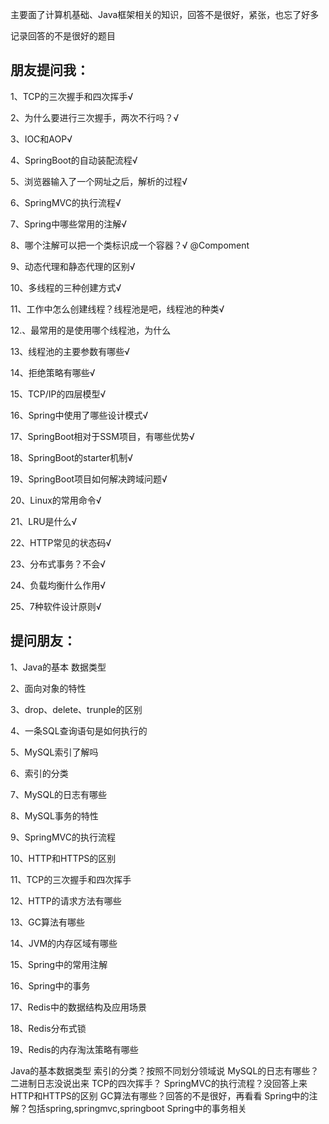 主要面了计算机基础、Java框架相关的知识，回答不是很好，紧张，也忘了好多

记录回答的不是很好的题目



## 朋友提问我：

1、TCP的三次握手和四次挥手√

2、为什么要进行三次握手，两次不行吗？√

3、IOC和AOP√

4、SpringBoot的自动装配流程√

5、浏览器输入了一个网址之后，解析的过程√

6、SpringMVC的执行流程√

7、Spring中哪些常用的注解√

8、哪个注解可以把一个类标识成一个容器？√ @Compoment

9、动态代理和静态代理的区别√

10、多线程的三种创建方式√

11、工作中怎么创建线程？线程池是吧，线程池的种类√

12.、最常用的是使用哪个线程池，为什么

13、线程池的主要参数有哪些√

14、拒绝策略有哪些√

15、TCP/IP的四层模型√

16、Spring中使用了哪些设计模式√

17、SpringBoot相对于SSM项目，有哪些优势√

18、SpringBoot的starter机制√

19、SpringBoot项目如何解决跨域问题√

20、Linux的常用命令√

21、LRU是什么√

22、HTTP常见的状态码√

23、分布式事务？不会√

24、负载均衡什么作用√

25、7种软件设计原则√



## 提问朋友：

1、Java的基本 数据类型

2、面向对象的特性

3、drop、delete、trunple的区别

4、一条SQL查询语句是如何执行的

5、MySQL索引了解吗

6、索引的分类

7、MySQL的日志有哪些

8、MySQL事务的特性

9、SpringMVC的执行流程

10、HTTP和HTTPS的区别

11、TCP的三次握手和四次挥手

12、HTTP的请求方法有哪些

13、GC算法有哪些

14、JVM的内存区域有哪些

15、Spring中的常用注解

16、Spring中的事务

17、Redis中的数据结构及应用场景

18、Redis分布式锁

19、Redis的内存淘汰策略有哪些







Java的基本数据类型
索引的分类？按照不同划分领域说
MySQL的日志有哪些？二进制日志没说出来
TCP的四次挥手？
SpringMVC的执行流程？没回答上来
HTTP和HTTPS的区别
GC算法有哪些？回答的不是很好，再看看
Spring中的注解？包括spring,springmvc,springboot
Spring中的事务相关